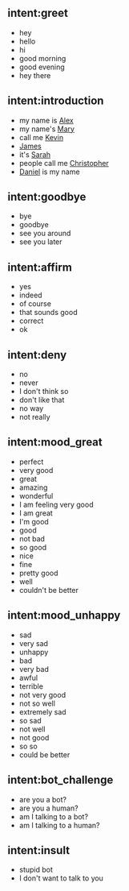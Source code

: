 ## intent:greet
- hey
- hello
- hi
- good morning
- good evening
- hey there

## intent:introduction
- my name is [Alex](name)
- my name's [Mary](name)
- call me [Kevin](name)
- [James](name)
- it's [Sarah](name)
- people call me [Christopher](name)
- [Daniel](name) is my name

## intent:goodbye
- bye
- goodbye
- see you around
- see you later

## intent:affirm
- yes
- indeed
- of course
- that sounds good
- correct
- ok

## intent:deny
- no
- never
- I don't think so
- don't like that
- no way
- not really

## intent:mood_great
- perfect
- very good
- great
- amazing
- wonderful
- I am feeling very good
- I am great
- I'm good
- good
- not bad
- so good
- nice
- fine
- pretty good
- well
- couldn't be better

## intent:mood_unhappy
- sad
- very sad
- unhappy
- bad
- very bad
- awful
- terrible
- not very good
- not so well
- extremely sad
- so sad
- not well
- not good
- so so
- could be better

## intent:bot_challenge
- are you a bot?
- are you a human?
- am I talking to a bot?
- am I talking to a human?

## intent:insult
- stupid bot
- I don't want to talk to you